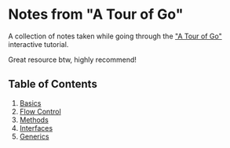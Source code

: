 # Notes from "A Tour of Go"

A collection of notes taken while going through the ["A Tour of Go"](https://go.dev/tour/) interactive tutorial.

Great resource btw, highly recommend!

## Table of Contents

1. [Basics](./notes/basics.md)
2. [Flow Control](./notes/flow_control.md)
3. [Methods](./notes/methods.md)
4. [Interfaces](./notes/interfaces.md)
5. [Generics](./notes/generics.md)

